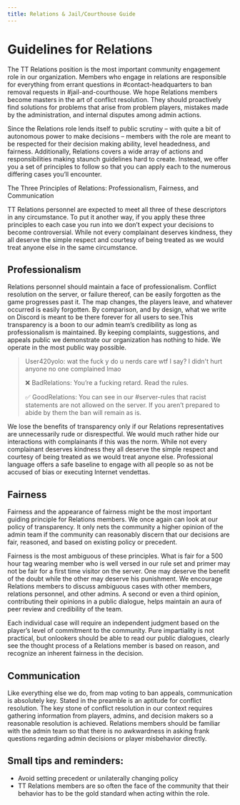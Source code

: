 ```yaml
---
title: Relations & Jail/Courthouse Guide
---
```


# Guidelines for Relations

The TT Relations position is the most important community engagement role in our organization. Members who engage in relations are responsible for everything from errant questions in #contact-headquarters to ban removal requests in #jail-and-courthouse. We hope Relations members become masters in the art of conflict resolution. They should proactively find solutions for problems that arise from problem players, mistakes made by the administration, and internal disputes among admin actions. 

Since the Relations role lends itself to public scrutiny – with quite a bit of autonomous power to make decisions – members with the role are meant to be respected for their decision making ability, level headedness, and fairness. Additionally, Relations covers a wide array of actions and responsibilities making staunch guidelines hard to create. Instead, we offer you a set of principles to follow so that you can apply each to the numerous differing cases you’ll encounter. 

The Three Principles of Relations: Professionalism, Fairness, and Communication

TT Relations personnel are expected to meet all three of these descriptors in any circumstance. To put it another way, if you apply these three principles to each case you run into we don’t expect your decisions to become controversial. While not every complainant deserves kindness, they all deserve the simple respect and courtesy of being treated as we would treat anyone else in the same circumstance.

## Professionalism

Relations personnel should maintain a face of professionalism. Conflict resolution on the server, or failure thereof, can be easily forgotten as the game progresses past it. The map changes, the players leave, and whatever occurred is easily forgotten. By comparison, and by design, what we write on Discord is meant to be there forever for all users to see.This transparency is a boon to our admin team’s credibility as long as professionalism is maintained. By keeping complaints, suggestions, and appeals public we demonstrate our organization has nothing to hide. We operate in the most public way possible.

> User420yolo: wat the fuck y do u nerds care wtf I say? I didn't hurt anyone no one complained lmao
> 
> ❌ BadRelations: You’re a fucking retard. Read the rules.
> 
> ✅ GoodRelations: You can see in our #server-rules that racist statements are not allowed on the server. If you aren’t prepared to abide by them the ban will remain as is.

We lose the benefits of transparency only if our Relations representatives are unnecessarily rude or disrespectful. We would much rather hide our interactions with complainants if this was the norm. While not every complainant deserves kindness they all deserve the simple respect and courtesy of being treated as we would treat anyone else. Professional language offers a safe baseline to engage with all people so as not be accused of bias or executing Internet vendettas.

## Fairness

Fairness and the appearance of fairness might be the most important guiding principle for Relations members. We once again can look at our policy of transparency. It only nets the community a higher opinion of the admin team if the community can reasonably discern that our decisions are fair, reasoned, and based on existing policy or precedent. 

Fairness is the most ambiguous of these principles. What is fair for a 500 hour tag wearing member who is well versed in our rule set and primer may not be fair for a first time visitor on the server. One may deserve the benefit of the doubt while the other may deserve his punishment. We encourage Relations members to discuss ambiguous cases with other members, relations personnel, and other admins. A second or even a third opinion, contributing their opinions in a public dialogue, helps maintain an aura of peer review and credibility of the team.

Each individual case will require an independent judgment based on the player’s level of commitment to the community. Pure impartiality is not practical, but onlookers should be able to read our public dialogues, clearly see the thought process of a Relations member is based on reason, and recognize an inherent fairness in the decision.

## Communication

Like everything else we do, from map voting to ban appeals, communication is absolutely key. Stated in the preamble is an aptitude for conflict resolution. The key stone of conflict resolution in our context requires gathering information from players, admins, and decision makers so a reasonable resolution is achieved. Relations members should be familiar with the admin team so that there is no awkwardness in asking frank questions regarding admin decisions or player misbehavior directly.

## Small tips and reminders:

* Avoid setting precedent or unilaterally changing policy
* TT Relations members are so often the face of the community that their behavior has to be the gold standard when acting within the role.

